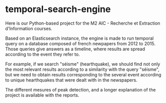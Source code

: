 # temporal-search-engine

Here is our Python-based project for the M2 AIC - Recherche et Extraction
d'Information courses.

Based on an Elasticsearch instance, the engine is made to run temporal query on
a database composed of french newpapers from 2012 to 2015. Those queries give
answers as a timeline, where results are spread according to the event they
refer to.

For example, if we search "séisme" (hearthquake), we should find not only the
most relevant results according to a similarity with the query "séisme", but
we need to obtain results corresponding to the several event according to unique
hearthquakes that were dealt with in the newspapers.

The different mesures of peak detection, and a longer explanation of the project
is available with the reports.
